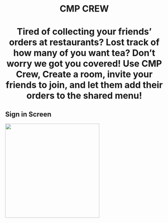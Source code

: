 <html><H1 align="center">

CMP CREW
 </H1>
<H1 align="center">

Tired of collecting your friends’ orders at restaurants? Lost track of how many of you want tea? Don’t worry we got you covered! Use CMP Crew, Create a room, invite your friends to join, and let them add their orders to the shared menu!

## Sign in Screen
<p float="left">
  <img src="Screenshots/signin.png" width="300" />
</p>
